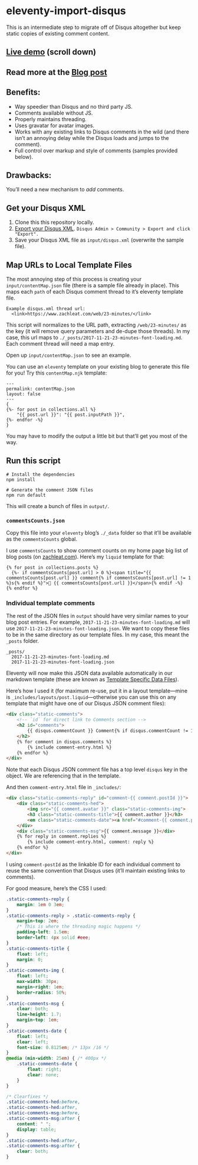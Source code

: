 # eleventy-import-disqus

This is an intermediate step to migrate off of Disqus altogether but keep static copies of existing comment content.

## [Live demo](https://www.zachleat.com/web/23-minutes/) (scroll down)

## Read more at the [Blog post](https://www.zachleat.com/web/disqus-import/)

## Benefits:

* Way speedier than Disqus and no third party JS.
* Comments available without JS.
* Properly maintains threading.
* Uses gravatar for avatar images.
* Works with any existing links to Disqus comments in the wild (and there isn’t an annoying delay while the Disqus loads and jumps to the comment).
* Full control over markup and style of comments (samples provided below).

## Drawbacks:

You’ll need a new mechanism to _add_ comments.

## Get your Disqus XML

1. Clone this this repository locally.
2. [Export your Disqus XML](https://help.disqus.com/developer/comments-export). `Disqus Admin > Community > Export and click "Export".`
3. Save your Disqus XML file as `input/disqus.xml` (overwrite the sample file).

## Map URLs to Local Template Files

The most annoying step of this process is creating your `input/contentMap.json` file (there is a sample file already in place). This maps each `path` of each Disqus comment thread to it’s eleventy template file.

```
Example disqus.xml thread url:
  <link>https://www.zachleat.com/web/23-minutes/</link>
```

This script will normalizes to the URL path, extracting `/web/23-minutes/` as the key (it will remove query parameters and de-dupe those threads). In my case, this url maps to `./_posts/2017-11-21-23-minutes-font-loading.md`. Each comment thread will need a map entry.

Open up `input/contentMap.json` to see an example.

You can use an `eleventy` template on your existing blog to generate this file for you! Try this `contentMap.njk` template:

```
---
permalink: contentMap.json
layout: false
---
{
{%- for post in collections.all %}
    "{{ post.url }}": "{{ post.inputPath }}",
{%- endfor -%}
}
```

You may have to modify the output a little bit but that’ll get you most of the way.

## Run this script

```
# Install the dependencies
npm install

# Generate the comment JSON files
npm run default
```

This will create a bunch of files in `output/`.

### `commentsCounts.json`

Copy this file into your `eleventy` blog’s `./_data` folder so that it’ll be available as the `commentsCounts` global.

I use `commentsCounts` to show comment counts on my home page big list of blog posts (on [zachleat.com](https://www.zachleat.com/web/)). Here’s my `liquid` template for that:

```
{% for post in collections.posts %}
  {%- if commentsCounts[post.url] > 0 %}<span title="{{ commentsCounts[post.url] }} comment{% if commentsCounts[post.url] != 1 %}s{% endif %}">📢 {{ commentsCounts[post.url] }}</span>{% endif -%}
{% endfor %}
```

### Individual template comments

The rest of the JSON files in `output` should have very similar names to your blog post entries. For example, `2017-11-21-23-minutes-font-loading.md` will use `2017-11-21-23-minutes-font-loading.json`. We want to copy these files to be in the same directory as our template files. In my case, this meant the `_posts` folder.

```
_posts/
  2017-11-21-23-minutes-font-loading.md
  2017-11-21-23-minutes-font-loading.json
```

Eleventy will now make this JSON data available automatically in our markdown template (these are known as [Template Specific Data Files](https://github.com/11ty/eleventy/blob/master/docs/data.md#template-and-directory-specific-data-files)).

Here’s how I used it (for maximum re-use, put it in a layout template—mine is `_includes/layouts/post.liquid`—otherwise you can use this on any template that might have one of our Disqus JSON comment files):

```html
<div class="static-comments">
    <!-- `id` for direct link to Comments section -->
    <h2 id="comments">
        {{ disqus.commentCount }} Comment{% if disqus.commentCount != 1 %}s{% endif %}
    </h2>
    {% for comment in disqus.comments %}
        {% include comment-entry.html %}
    {% endfor %}
</div>
```

Note that each Disqus JSON comment file has a top level `disqus` key in the object. We are referencing that in the template.

And then `comment-entry.html` file in `_includes/`:

```html
<div class="static-comments-reply" id="comment-{{ comment.postId }}">
    <div class="static-comments-hed">
        <img src="{{ comment.avatar }}" class="static-comments-img">
        <h3 class="static-comments-title">{{ comment.author }}</h3>
        <em class="static-comments-date"><a href="#comment-{{ comment.postId }}">{{ comment.date }}</a></em>
    </div>
    <div class="static-comments-msg">{{ comment.message }}</div>
    {% for reply in comment.replies %}
        {% include comment-entry.html, comment: reply %}
    {% endfor %}
</div>
```

I using `comment-postId` as the linkable ID for each individual comment to reuse the same convention that Disqus uses (it’ll maintain existing links to comments).

For good measure, here’s the CSS I used:

```css
.static-comments-reply {
    margin: 1em 0 3em;
}
.static-comments-reply > .static-comments-reply {
    margin-top: 2em;
    /* This is where the threading magic happens */
    padding-left: 1.5em;
    border-left: 4px solid #eee;
}
.static-comments-title {
    float: left;
    margin: 0;
}
.static-comments-img {
    float: left;
    max-width: 30px;
    margin-right: 1em;
    border-radius: 50%;
}
.static-comments-msg {
    clear: both;
    line-height: 1.7;
    margin-top: 1em;
}
.static-comments-date {
    float: left;
    clear: left;
    font-size: 0.8125em; /* 13px /16 */
}
@media (min-width: 25em) { /* 400px */
    .static-comments-date {
        float: right;
        clear: none;
    }
}

/* Clearfixes */
.static-comments-hed:before,
.static-comments-hed:after,
.static-comments-msg:before,
.static-comments-msg:after {
    content: " ";
    display: table;
}
.static-comments-hed:after,
.static-comments-msg:after {
    clear: both;
}
```
